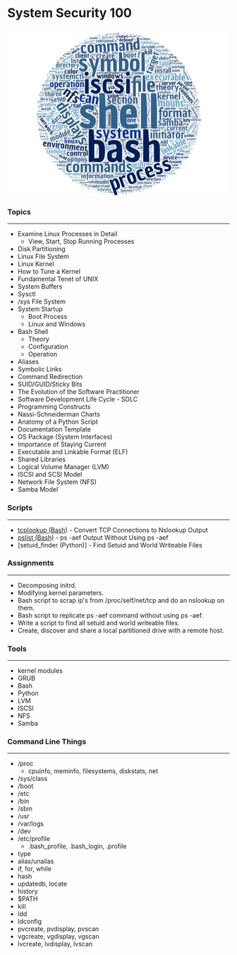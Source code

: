 # System Security 100

![alt text](../images/sys100wc.jpg "Aggregated From Lesson Files")


### Topics
------

* Examine Linux Processes in Detail
    * View, Start, Stop Running Processes
* Disk Partitioning
* Linux File System
* Linux Kernel
* How to Tune a Kernel
* Fundamental Tenet of UNIX
* System Buffers
* Sysctl
* /sys File System
* System Startup
    * Boot Process
    * Linux and Windows
* Bash Shell
    * Theory
    * Configuration
    * Operation
* Aliases
* Symbolic Links
* Command Redirection
* SUID/GUID/Sticky Bits
* The Evolution of the Software Practitioner
* Software Development Life Cycle - SDLC
* Programming Constructs
* Nassi-Schneiderman Charts
* Anatomy of a Python Script
* Documentation Template
* OS Package (System Interfaces)
* Importance of Staying Current
* Executable and Linkable Format (ELF)
* Shared Libraries
* Logical Volume Manager (LVM)
* ISCSI and SCSI Model
* Network File System (NFS)
* Samba Model


### Scripts
-----

* [tcplookup (Bash)] - Convert TCP Connections to Nslookup Output
* [pslist (Bash)] - ps -aef Output Without Using ps -aef
* [setuid_finder (Python)] - Find Setuid and World Writeable Files

[tcplookup (Bash)]: ./tcplookup
[pslist (Bash)]: ./pslist
[setuid_finder(Python)]: ./setuid_finder

### Assignments
------

* Decomposing initrd.
* Modifying kernel parameters.
* Bash script to scrap ip's from /proc/self/net/tcp and do an nslookup on them.
* Bash script to replicate ps -aef command without using ps -aef.
* Write a script to find all setuid and world writeable files. 
* Create, discover and share a local partitioned drive with a remote host.


### Tools
------

* kernel modules
* GRUB
* Bash
* Python
* LVM
* ISCSI
* NFS
* Samba


### Command Line Things
------

* /proc
    * cpuinfo, meminfo, filesystems, diskstats, net
* /sys/class
* /boot
* /etc
* /bin
* /sbin
* /usr
* /var/logs
* /dev
* /etc/profile
    * .bash_profile, .bash_login, .profile
* type
* alias/unalias
* if, for, while
* hash
* updatedb, locate
* history
* $PATH
* kill
* ldd
* ldconfig
* pvcreate, pvdisplay, pvscan
* vgcreate, vgdisplay, vgscan
* lvcreate, lvdisplay, lvscan